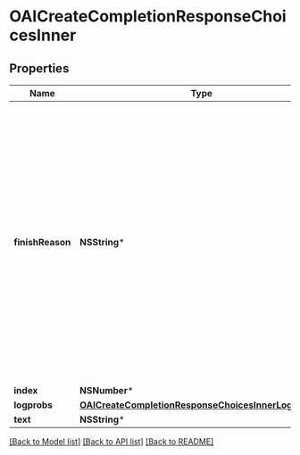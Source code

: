# OAICreateCompletionResponseChoicesInner

## Properties
Name | Type | Description | Notes
------------ | ------------- | ------------- | -------------
**finishReason** | **NSString*** | The reason the model stopped generating tokens. This will be &#x60;stop&#x60; if the model hit a natural stop point or a provided stop sequence, &#x60;length&#x60; if the maximum number of tokens specified in the request was reached, or &#x60;content_filter&#x60; if content was omitted due to a flag from our content filters.  | 
**index** | **NSNumber*** |  | 
**logprobs** | [**OAICreateCompletionResponseChoicesInnerLogprobs***](OAICreateCompletionResponseChoicesInnerLogprobs.md) |  | 
**text** | **NSString*** |  | 

[[Back to Model list]](../README.md#documentation-for-models) [[Back to API list]](../README.md#documentation-for-api-endpoints) [[Back to README]](../README.md)


